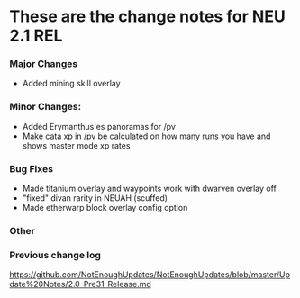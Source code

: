 # These are the change notes for NEU 2.1 REL

### **Major Changes**
- Added mining skill overlay
### **Minor Changes:**
- Added Erymanthus'es panoramas for /pv
- Make cata xp in /pv be calculated on how many runs you have and shows master mode xp rates
### **Bug Fixes**
- Made titanium overlay and waypoints work with dwarven overlay off
- "fixed" divan rarity in NEUAH (scuffed)
- Made etherwarp block overlay config option
### **Other**

### **Previous change log**
https://github.com/NotEnoughUpdates/NotEnoughUpdates/blob/master/Update%20Notes/2.0-Pre31-Release.md